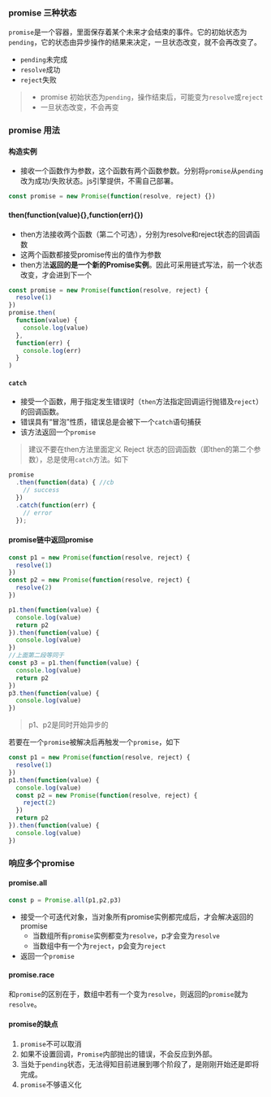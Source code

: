 ### promise 三种状态

`promise`是一个容器，里面保存着某个未来才会结束的事件。它的初始状态为`pending`，它的状态由异步操作的结果来决定，一旦状态改变，就不会再改变了。

- `pending`未完成
- `resolve`成功
- `reject`失败

> - promise 初始状态为`pending`，操作结束后，可能变为`resolve`或`reject`
> - 一旦状态改变，不会再变

### promise 用法

#### **构造实例**

- 接收一个函数作为参数，这个函数有两个函数参数。分别将`promise`从`pending`改为成功/失败状态。js引擎提供，不需自己部署。

```javascript
const promise = new Promise(function(resolve, reject) {})
```

#### **then(function(value){},function(err){})**

- then方法接收两个函数（第二个可选），分别为resolve和reject状态的回调函数
- 这两个函数都接受promise传出的值作为参数
- then方法**返回的是一个新的Promise实例**。因此可采用链式写法，前一个状态改变，才会进到下一个

```javascript
const promise = new Promise(function(resolve, reject) {
  resolve(1)
})
promise.then(
  function(value) {
    console.log(value)
  },
  function(err) {
    console.log(err)
  }
)
```

#### `catch`

- 接受一个函数，用于指定发生错误时（`then`方法指定回调运行抛错及`reject`）的回调函数。
- 错误具有“冒泡”性质，错误总是会被下一个`catch`语句捕获
- 该方法返回一个`promise`

> 建议不要在then方法里面定义 Reject 状态的回调函数（即then的第二个参数），总是使用`catch`方法。如下

```javascript
promise
  .then(function(data) { //cb
    // success
  })
  .catch(function(err) {
    // error
  });
```

#### promise链中返回promise

```javascript
const p1 = new Promise(function(resolve, reject) {
  resolve(1)
})
const p2 = new Promise(function(resolve, reject) {
  resolve(2)
})

p1.then(function(value) {
  console.log(value)
  return p2
}).then(function(value) {
  console.log(value)
})
//上面第二段等同于
const p3 = p1.then(function(value) {
  console.log(value)
  return p2
})
p3.then(function(value) {
  console.log(value)
})
```

> p1、p2是同时开始异步的

若要在一个`promise`被解决后再触发一个`promise`，如下

```javascript
const p1 = new Promise(function(resolve, reject) {
  resolve(1)
})
p1.then(function(value) {
  console.log(value)
  const p2 = new Promise(function(resolve, reject) {
    reject(2)
  })
  return p2
}).then(function(value) {
  console.log(value)
})
```

### 响应多个promise

#### promise.all

```javascript
const p = Promise.all(p1,p2,p3)
```

- 接受一个可迭代对象，当对象所有promise实例都完成后，才会解决返回的promise
  - 当数组所有`promise`实例都变为`resolve`，p才会变为`resolve`
  - 当数组中有一个为`reject`，p会变为`reject`
- 返回一个`promise`

#### promise.race

和`promise`的区别在于，数组中若有一个变为`resolve`，则返回的`promise`就为`resolve`。

#### promise的缺点

1. `promise`不可以取消
2. 如果不设置回调，`Promise`内部抛出的错误，不会反应到外部。
3. 当处于`pending`状态，无法得知目前进展到哪个阶段了，是刚刚开始还是即将完成。
4. `promise`不够语义化

